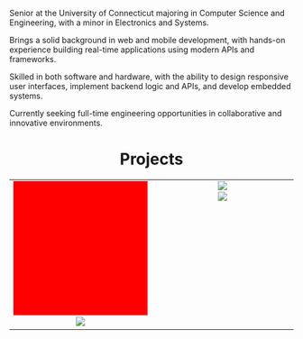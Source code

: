 Senior at the University of Connecticut majoring in Computer Science and Engineering, with a minor in Electronics and Systems.

Brings a solid background in web and mobile development, with hands-on experience building real-time applications using modern APIs and frameworks.

Skilled in both software and hardware, with the ability to design responsive user interfaces, implement backend logic and APIs, and develop embedded systems.

Currently seeking full-time engineering opportunities in collaborative and innovative environments.


<div style="text-align: center;">
  <h1>Projects</h1>
  <table width="700px" height="700px" style="margin: 0 auto;">
      <td style="vertical-align: top; width: 650px; text-align: center;">
        <img src="/Solid_red.png" width="100%" /><br/>
        <img src="screenshots/collab2.png" width="100%" />
      </td>
      <td style="vertical-align: top; width: 50%; text-align: center;">
        <img src="screenshots/collab1.png" width="100%" /><br/>
        <img src="screenshots/collab2.png" width="100%" />
      </td>
  </table>
</div>
